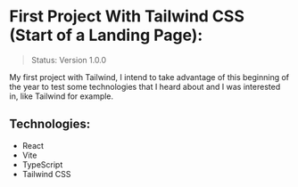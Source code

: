 # First Project With Tailwind CSS (Start of a Landing Page):

> Status: Version 1.0.0

My first project with Tailwind, I intend to take advantage of this beginning of the year to test some technologies that I heard about and I was interested in, like Tailwind for example.

## Technologies:

- React
- Vite
- TypeScript
- Tailwind CSS